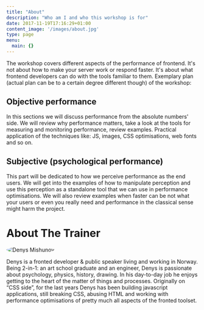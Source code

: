 ```yaml
---
title: "About"
description: "Who am I and who this workshop is for"
date: 2017-11-19T17:16:29+01:00
content_image: '/images/about.jpg'
type: page
menu:
  main: {}
---
```


The workshop covers different aspects of the performance of frontend. It's not about how to make your server work or respond faster. It's about what frontend developers can do with the tools familiar to them. Exemplary plan (actual plan can be to a certain degree different though) of the workshop:

## Objective performance

In this sections we will discuss performance from the absolute numbers' side. We will review why performance matters, take a look at the tools for measuring and monitoring performance, review examples. Practical application of the techniques like: JS, images, CSS optimisations, web fonts and so on.

## Subjective (psychological performance)

This part will be dedicated to how we perceive performance as the end users. We will get into the examples of how to manipulate perception and use this perception as a standalone tool that we can use in performance optimisations. We will also review examples when faster can be not what your users or even you really need and performance in the classical sense might harm the project.


# About The Trainer

<div class="dt center pt0">
  <div class="db dtc-ns v-mid-ns">
    <img src="/images/avatar.jpg" alt="Denys Mishunov" class="db" style="border-radius: 50%" />
  </div>
  <div class="flex-auto db dtc-ns v-mid ph2 pr0-ns pl3-ns">
    <p class="lh-copy f5">
      Denys is a fronted developer &amp; public speaker living and working in Norway. Being 2-in-1: an art school graduate and an engineer, Denys is passionate about psychology, physics, history, drawing. In his day-to-day job he enjoys getting to the heart of the matter of things and processes. Originally on “CSS side”, for the last years Denys has been building javascript applications, still breaking CSS, abusing HTML and working with performance optimisations of pretty much all aspects of the fronted toolset.
    </p>
  </div>
</div>


